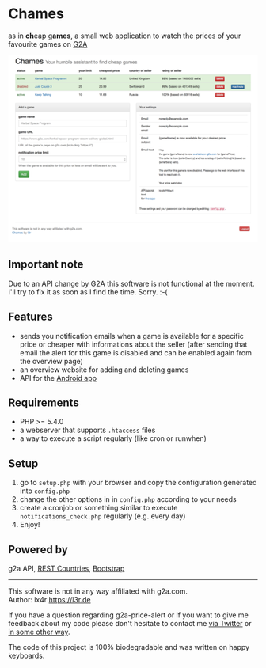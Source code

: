 # Chames
as in **ch**eap g**ames**, a small web application to watch the prices of your favourite games on [G2A](https://www.g2a.com)

![Screenshot](screenshot.png)

## Important note

Due to an API change by G2A this software is not functional at the moment. I'll try to fix it as soon as I find the time. Sorry. :-(

## Features
- sends you notification emails when a game is available for a specific price or cheaper with informations about the seller (after sending that email the alert for this game is disabled and can be enabled again from the overview page)
- an overview website for adding and deleting games
- API for the [Android app](https://github.com/lx4r/chames-app)

## Requirements
- PHP >= 5.4.0
- a webserver that supports `.htaccess` files
- a way to execute a script regularly (like cron or runwhen)

## Setup
1. go to `setup.php` with your browser and copy the configuration generated into `config.php`
2. change the other options in in `config.php` according to your needs
3. create a cronjob or something similar to execute `notifications_check.php` regularly (e.g. every day)
3. Enjoy!

## Powered by
g2a API, [REST Countries](https://restcountries.eu), [Bootstrap](http://getbootstrap.com)

----
This software is not in any way affiliated with g2a.com.  
Author: lx4r <https://l3r.de>

If you have a question regarding g2a-price-alert or if you want to give me feedback about my code please don't hesitate to contact me [via Twitter](https://twitter.com/lx4r) or [in some other way](https://l3r.de/en/contact).

The code of this project is 100% biodegradable and was written on happy keyboards.
